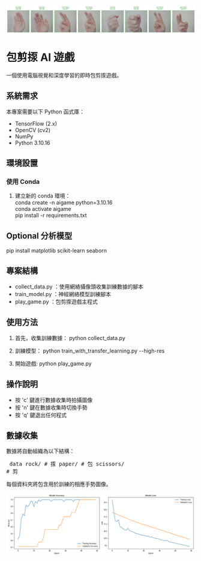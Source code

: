 <img src="https://github.com/elbartohub/A.I.RockPaperScissors/blob/main/prediction_samples.png">

# 包剪揼 AI 遊戲

一個使用電腦視覺和深度學習的即時包剪揼遊戲。

## 系統需求

本專案需要以下 Python 函式庫：
- TensorFlow (2.x)
- OpenCV (cv2)
- NumPy
- Python 3.10.16

## 環境設置

### 使用 Conda

1. 建立新的 conda 環境：<br>
conda create -n aigame python=3.10.16<br>
conda activate aigame<br>
pip install -r requirements.txt<br>

## Optional 分析模型
pip install matplotlib scikit-learn seaborn<br>


## 專案結構
- collect_data.py ：使用網絡攝像頭收集訓練數據的腳本
- train_model.py ：神經網絡模型訓練腳本
- play_game.py ：包剪揼遊戲主程式

## 使用方法
1. 首先，收集訓練數據：
python collect_data.py

2. 訓練模型：
python train_with_transfer_learning.py --high-res

3. 開始遊戲:
python play_game.py

## 操作說明
- 按 'c' 鍵進行數據收集時拍攝圖像
- 按 'n' 鍵在數據收集時切換手勢
- 按 'q' 鍵退出任何程式

## 數據收集
數據將自動組織為以下結構：<pre>
data
    rock/     # 揼
    paper/    # 包
    scissors/ # 剪</pre>
    
每個資料夾將包含用於訓練的相應手勢圖像。

<img src="https://github.com/elbartohub/A.I.RockPaperScissors/blob/main/training_history.png">

